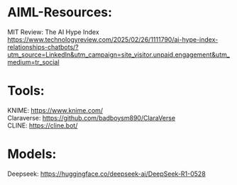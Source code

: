 # AIML-Resources:
MIT Review: The AI Hype Index  
https://www.technologyreview.com/2025/02/26/1111790/ai-hype-index-relationships-chatbots/?utm_source=LinkedIn&utm_campaign=site_visitor.unpaid.engagement&utm_medium=tr_social


# Tools:
KNIME: https://www.knime.com/  
Claraverse: https://github.com/badboysm890/ClaraVerse  
CLINE: https://cline.bot/


# Models:
Deepseek: https://huggingface.co/deepseek-ai/DeepSeek-R1-0528
